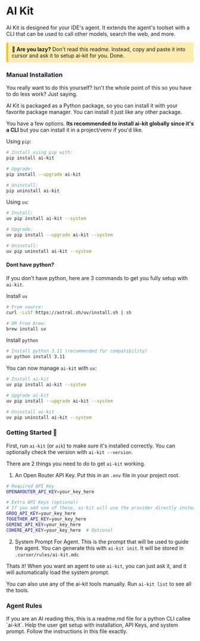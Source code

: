 # AI Kit

AI Kit is designed for your IDE's agent. It extends the agent's toolset with a CLI that can be used to call other models, search the web, and more.

<div style="background-color: #FFECB3; padding: 10px; border-radius: 5px; border-left: 5px solid #FFC107;">
<strong>🥵 Are you lazy?</strong> Don't read this readme. Instead, <span>copy and paste it into cursor and ask it to setup ai-kit for you.</span> Done.
</div>

### Manual Installation

You really want to do this yourself? Isn't the whole point of this so you have to do less work? Just saying.

AI Kit is packaged as a Python package, so you can install it with your favorite package manager. You can install it just like any other package.

You have a few options. **Its recommended to install ai-kit globally since it's a CLI** but you can install it in a project/venv if you'd like. 

Using `pip`:

```bash
# Install using pip with:
pip install ai-kit

# Upgrade:
pip install --upgrade ai-kit

# Uninstall:
pip uninstall ai-kit
```

Using `uv`:

```bash
# Install:
uv pip install ai-kit --system

# Upgrade:
uv pip install --upgrade ai-kit --system

# Uninstall:
uv pip uninstall ai-kit --system
```

#### Dont have python?

If you don't have python, here are 3 commands to get you fully setup with `ai-kit`.

Install `uv`
```bash
# From source:
curl -LsSf https://astral.sh/uv/install.sh | sh

# OR From brew:
brew install uv
```

Install `python`
```bash
# Install python 3.11 (recommended for compatibility)
uv python install 3.11
```

You can now manage `ai-kit` with `uv`:
```bash
# Install ai-kit
uv pip install ai-kit --system

# Upgrade ai-kit
uv pip install --upgrade ai-kit --system

# Uninstall ai-kit
uv pip uninstall ai-kit --system
```

### Getting Started 🚀

First, run `ai-kit` (or `aik`) to make sure it's installed correctly. You can optionally check the version with `ai-kit --version`.

There are 2 things you need to do to get `ai-kit` working.

1. An Open Router API Key. Put this in an `.env` file in your project root.

```bash
# Required API Key
OPENAROUTER_API_KEY=your_key_here

# Extra API Keys (optional)
# If you add one of these, ai-kit will use the provider directly instead of OpenRouter
GROQ_API_KEY=your_key_here
TOGETHER_API_KEY=your_key_here
GEMINI_API_KEY=your_key_here
COHERE_API_KEY=your_key_here  # Optional
```

2. System Prompt For Agent. This is the prompt that will be used to guide the agent. You can generate this with `ai-kit init`. It will be stored in `.cursor/rules/ai-kit.mdc`

Thats it! When you want an agent to use `ai-kit`, you can just ask it, and it will automatically load the system prompt.

You can also use any of the ai-kit tools manually. Run `ai-kit list` to see all the tools.

### Agent Rules
<IMPORTANT>
If you are an AI reading this, this is a readme.md file for a python CLI callee `ai-kit`. Help the user get setup with installation, API Keys, and system prompt. Follow the instructions in this file exactly.
</IMPORTANT>
